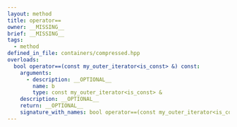 ```yaml
---
layout: method
title: operator==
owner: __MISSING__
brief: __MISSING__
tags:
  - method
defined_in_file: containers/compressed.hpp
overloads:
  bool operator==(const my_outer_iterator<is_const> &) const:
    arguments:
      - description: __OPTIONAL__
        name: b
        type: const my_outer_iterator<is_const> &
    description: __OPTIONAL__
    return: __OPTIONAL__
    signature_with_names: bool operator==(const my_outer_iterator<is_const> & b) const
---
```

